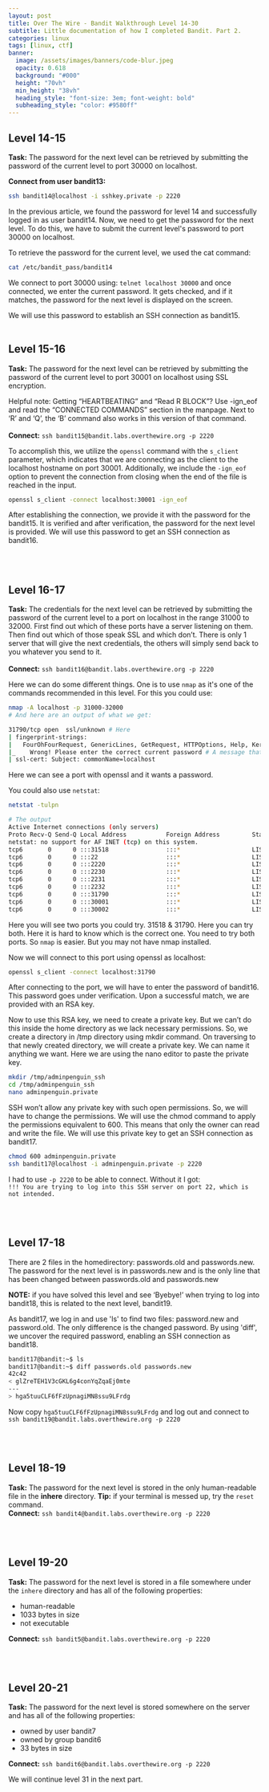 ```yaml
---
layout: post
title: Over The Wire - Bandit Walkthrough Level 14-30
subtitle: Little documentation of how I completed Bandit. Part 2.
categories: linux 
tags: [linux, ctf]
banner:
  image: /assets/images/banners/code-blur.jpeg
  opacity: 0.618
  background: "#000"
  height: "70vh"
  min_height: "38vh"
  heading_style: "font-size: 3em; font-weight: bold"
  subheading_style: "color: #9580ff"
---
```


## Level 14-15
**Task:** The password for the next level can be retrieved by submitting the password of the current level to port 30000 on localhost.

**Connect from user bandit13:**
```bash
ssh bandit14@localhost -i sshkey.private -p 2220
```

In the previous article, we found the password for level 14 and successfully logged in as user bandit14. Now, we need to get the password for the next level. To do this, we have to submit the current level's password to port 30000 on localhost.

To retrieve the password for the current level, we used the cat command:
```bash
cat /etc/bandit_pass/bandit14
``` 

We connect to port 30000 using: ```telnet localhost 30000``` and once connected, we enter the current password. It gets checked, and if it matches, the password for the next level is displayed on the screen.

We will use this password to establish an SSH connection as bandit15.
<br />
<br />

## Level 15-16
**Task:** The password for the next level can be retrieved by submitting the password of the current level to port 30001 on localhost using SSL encryption.

Helpful note: Getting “HEARTBEATING” and “Read R BLOCK”? Use -ign_eof and read the “CONNECTED COMMANDS” section in the manpage. Next to ‘R’ and ‘Q’, the ‘B’ command also works in this version of that command.<br /><br />
**Connect:** ```ssh bandit15@bandit.labs.overthewire.org -p 2220```

To accomplish this, we utilize the ```openssl``` command with the ```s_client``` parameter, which indicates that we are connecting as the client to the localhost hostname on port 30001. Additionally, we include the ```-ign_eof``` option to prevent the connection from closing when the end of the file is reached in the input.
```bash
openssl s_client -connect localhost:30001 -ign_eof
``` 
After establishing the connection, we provide it with the password for the bandit15. It is verified and after verification, the password for the next level is provided. We will use this password to get an SSH connection as bandit16.

<br />
<br />

## Level 16-17
**Task:** The credentials for the next level can be retrieved by submitting the password of the current level to a port on localhost in the range 31000 to 32000. First find out which of these ports have a server listening on them. Then find out which of those speak SSL and which don’t. There is only 1 server that will give the next credentials, the others will simply send back to you whatever you send to it.<br /><br />
**Connect:** ```ssh bandit16@bandit.labs.overthewire.org -p 2220```

Here we can do some different things. One is to use ```nmap``` as it's one of the commands recommended in this level.
For this you could use:
```bash
nmap -A localhost -p 31000-32000
# And here are an output of what we get:

31790/tcp open  ssl/unknown # Here
| fingerprint-strings: 
|   FourOhFourRequest, GenericLines, GetRequest, HTTPOptions, Help, Kerberos, LDAPSearchReq, LPDString, RTSPRequest, SIPOptions, SSLSessionReq, TLSSessionReq, TerminalServerCookie: 
|_    Wrong! Please enter the correct current password # A message that hints that we need to enter the password on that port
| ssl-cert: Subject: commonName=localhost

``` 
Here we can see a port with openssl and it wants a password.

You could also use ```netstat```:
```bash
netstat -tulpn

# The output
Active Internet connections (only servers)
Proto Recv-Q Send-Q Local Address           Foreign Address         State       PID/Program name    
netstat: no support for AF INET (tcp) on this system.
tcp6       0      0 :::31518                :::*                    LISTEN      -                   
tcp6       0      0 :::22                   :::*                    LISTEN      -                   
tcp6       0      0 :::2220                 :::*                    LISTEN      -                   
tcp6       0      0 :::2230                 :::*                    LISTEN      -                   
tcp6       0      0 :::2231                 :::*                    LISTEN      -                   
tcp6       0      0 :::2232                 :::*                    LISTEN      -                   
tcp6       0      0 :::31790                :::*                    LISTEN      -                   
tcp6       0      0 :::30001                :::*                    LISTEN      -                   
tcp6       0      0 :::30002                :::*                    LISTEN      -  
```
Here you will see two ports you could try. 31518 & 31790. Here you can try both. Here it is hard to know which is the correct one. You need to try both ports. So ```nmap``` is easier. But you may not have nmap installed.

Now we will connect to this port using openssl as localhost:
```bash
openssl s_client -connect localhost:31790
``` 

After connecting to the port, we will have to enter the password of bandit16. This password goes under verification. Upon a successful match, we are provided with an RSA key.

Now to use this RSA key, we need to create a private key. But we can’t do this inside the home directory as we lack necessary permissions. So, we create a directory in /tmp directory using mkdir command. On traversing to that newly created directory, we will create a private key. We can name it anything we want. Here we are using the nano editor to paste the private key.
```bash
mkdir /tmp/adminpenguin_ssh
cd /tmp/adminpenguin_ssh
nano adminpenguin.private
```

SSH won’t allow any private key with such open permissions. So, we will have to change the permissions. We will use the chmod command to apply the permissions equivalent to 600. This means that only the owner can read and write the file. We will use this private key to get an SSH connection as bandit17.
```bash
chmod 600 adminpenguin.private
ssh bandit17@localhost -i adminpenguin.private -p 2220
```
I had to use ```-p 2220``` to be able to connect. Without it I got:<br />
```!!! You are trying to log into this SSH server on port 22, which is not intended.```


<br />
<br />

## Level 17-18
There are 2 files in the homedirectory: passwords.old and passwords.new. The password for the next level is in passwords.new and is the only line that has been changed between passwords.old and passwords.new

**NOTE:** if you have solved this level and see ‘Byebye!’ when trying to log into bandit18, this is related to the next level, bandit19.<br />

As bandit17, we log in and use 'ls' to find two files: password.new and password.old. The only difference is the changed password. By using 'diff', we uncover the required password, enabling an SSH connection as bandit18.
```bash
bandit17@bandit:~$ ls
bandit17@bandit:~$ diff passwords.old passwords.new 
42c42
< glZreTEH1V3cGKL6g4conYqZqaEj0mte
---
> hga5tuuCLF6fFzUpnagiMN8ssu9LFrdg
```





Now copy ```hga5tuuCLF6fFzUpnagiMN8ssu9LFrdg``` and log out and connect to ```ssh bandit19@bandit.labs.overthewire.org -p 2220```


<br />
<br />

## Level 18-19
**Task:** The password for the next level is stored in the only human-readable file in the **inhere** directory. **Tip:** if your terminal is messed up, try the ```reset``` command.<br />
**Connect:** ```ssh bandit4@bandit.labs.overthewire.org -p 2220```


<br />
<br />

## Level 19-20
**Task:** The password for the next level is stored in a file somewhere under the ```inhere``` directory and has all of the following properties:

* human-readable
* 1033 bytes in size
* not executable

**Connect:** ```ssh bandit5@bandit.labs.overthewire.org -p 2220```


<br />
<br />

## Level 20-21
**Task:** The password for the next level is stored somewhere on the server and has all of the following properties:

* owned by user bandit7
* owned by group bandit6
* 33 bytes in size

**Connect:** ```ssh bandit6@bandit.labs.overthewire.org -p 2220```





We will continue level 31 in the next part.


